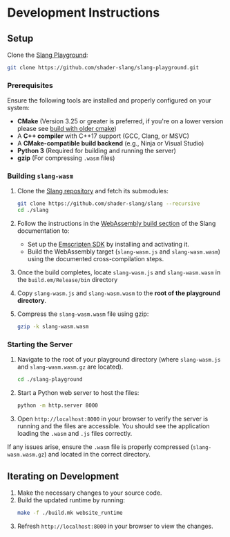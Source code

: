# Development Instructions

## Setup

Clone the [Slang Playground](https://github.com/shader-slang/slang-playground):

```bash
git clone https://github.com/shader-slang/slang-playground.git
```

### Prerequisites

Ensure the following tools are installed and properly configured on your system:
- **CMake** (Version 3.25 or greater is preferred, if you're on a lower version please see [build with older cmake](https://github.com/shader-slang/slang/blob/master/docs/building.md#building-with-an-older-cmake))
- A **C++ compiler** with C++17 support (GCC, Clang, or MSVC)
- A **CMake-compatible build backend** (e.g., Ninja or Visual Studio)
- **Python 3** (Required for building and running the server)
- **gzip** (For compressing `.wasm` files)

### Building `slang-wasm`

1. Clone the [Slang repository](https://github.com/shader-slang/slang) and fetch its submodules:
   ```bash
   git clone https://github.com/shader-slang/slang --recursive
   cd ./slang
   ```

2. Follow the instructions in the [WebAssembly build section](https://github.com/shader-slang/slang/blob/master/docs/building.md#webassembly-build) of the Slang documentation to:
   - Set up the [Emscripten SDK](https://github.com/emscripten-core/emsdk) by installing and activating it.
   - Build the WebAssembly target (`slang-wasm.js` and `slang-wasm.wasm`) using the documented cross-compilation steps.

3. Once the build completes, locate `slang-wasm.js` and `slang-wasm.wasm` in the `build.em/Release/bin` directory
   
4. Copy `slang-wasm.js` and `slang-wasm.wasm` to the **root of the playground directory**.

5. Compress the `slang-wasm.wasm` file using gzip:
   ```bash
   gzip -k slang-wasm.wasm
   ```

### Starting the Server

1. Navigate to the root of your playground directory (where `slang-wasm.js` and `slang-wasm.wasm.gz` are located).
   ```bash
   cd ./slang-playground
   ```

2. Start a Python web server to host the files:
   ```bash
   python -m http.server 8000
   ```

3. Open `http://localhost:8000` in your browser to verify the server is running and the files are accessible. You should see the application loading the `.wasm` and `.js` files correctly.

If any issues arise, ensure the `.wasm` file is properly compressed (`slang-wasm.wasm.gz`) and located in the correct directory.

## Iterating on Development

1. Make the necessary changes to your source code.
2. Build the updated runtime by running:
   ```bash
   make -f ./build.mk website_runtime
   ```
3. Refresh `http://localhost:8000` in your browser to view the changes.